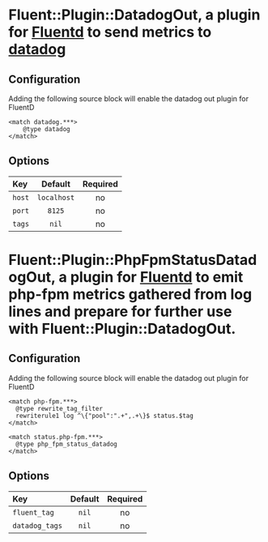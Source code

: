 # Fluent::Plugin::DatadogOut, a plugin for [Fluentd](http://fluentd.org) to send metrics to [datadog](https://datadoghq.com/)

## Configuration

Adding the following source block will enable the datadog out plugin for FluentD

    <match datadog.***>
        @type datadog
    </match>


## Options
| Key           | Default         | Required  |
|:------------- |:---------------:|:---------:|
| `host`        | `localhost`     |    no    |
| `port`        | `8125`          |    no     |
| `tags`        | `nil`           |    no     |

# Fluent::Plugin::PhpFpmStatusDatadogOut, a plugin for [Fluentd](http://fluentd.org) to emit php-fpm metrics gathered from log lines and prepare for further use with Fluent::Plugin::DatadogOut.

## Configuration

Adding the following source block will enable the datadog out plugin for FluentD

    <match php-fpm.***>
      @type rewrite_tag_filter
      rewriterule1 log ^\{"pool":".+",.+\}$ status.$tag
    </match>

    <match status.php-fpm.***>
      @type php_fpm_status_datadog
    </match>


## Options
| Key             | Default         | Required  |
|:--------------- |:---------------:|:---------:|
| `fluent_tag`    | `nil`           |    no    |
| `datadog_tags`  | `nil`           |    no     |
